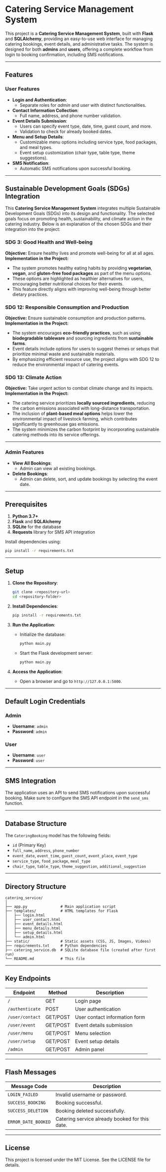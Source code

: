 # Catering Service Management System

This project is a **Catering Service Management System**, built with **Flask** and **SQLAlchemy**, providing an easy-to-use web interface for managing catering bookings, event details, and administrative tasks. The system is designed for both **admins** and **users**, offering a complete workflow from login to booking confirmation, including SMS notifications.

---

## Features

### User Features
- **Login and Authentication**:
  - Separate roles for *admin* and *user* with distinct functionalities.
- **Contact Information Collection**:
  - Full name, address, and phone number validation.
- **Event Details Submission**:
  - Users can specify event type, date, time, guest count, and more.
  - Validation to check for already booked dates.
- **Menu and Setup Details**:
  - Customizable menu options including service type, food packages, and meal types.
  - Event setup customization (chair type, table type, theme suggestions).
- **SMS Notification**:
  - Automatic SMS notifications upon successful booking.

---

## Sustainable Development Goals (SDGs) Integration

This **Catering Service Management System** integrates multiple Sustainable Development Goals (SDGs) into its design and functionality. The selected goals focus on promoting health, sustainability, and climate action in the catering industry. Below is an explanation of the chosen SDGs and their integration into the project:

### **SDG 3: Good Health and Well-being**
**Objective:** Ensure healthy lives and promote well-being for all at all ages.  
**Implementation in the Project:**
- The system promotes healthy eating habits by providing **vegetarian**, **vegan**, and **gluten-free food packages** as part of the menu options.
- These options are highlighted as healthier alternatives for users, encouraging better nutritional choices for their events.
- This feature directly aligns with improving well-being through better dietary practices.

### **SDG 12: Responsible Consumption and Production**
**Objective:** Ensure sustainable consumption and production patterns.  
**Implementation in the Project:**
- The system encourages **eco-friendly practices**, such as using **biodegradable tableware** and sourcing ingredients from **sustainable farms**.
- Event details include options for users to suggest themes or setups that prioritize minimal waste and sustainable materials.
- By emphasizing efficient resource use, the project aligns with SDG 12 to reduce the environmental impact of catering events.

### **SDG 13: Climate Action**
**Objective:** Take urgent action to combat climate change and its impacts.  
**Implementation in the Project:**
- The catering service prioritizes **locally sourced ingredients**, reducing the carbon emissions associated with long-distance transportation.
- The inclusion of **plant-based meal options** helps lower the environmental impact of livestock farming, which contributes significantly to greenhouse gas emissions.
- The system minimizes the carbon footprint by incorporating sustainable catering methods into its service offerings.

---

### Admin Features
- **View All Bookings**:
  - Admin can view all existing bookings.
- **Delete Bookings**:
  - Admin can delete, sort, and update bookings by selecting the event date.

---

## Prerequisites

1. **Python 3.7+**
2. **Flask** and **SQLAlchemy**
3. **SQLite** for the database
4. **Requests** library for SMS API integration

Install dependencies using:
```bash
pip install -r requirements.txt
```

---

## Setup

1. **Clone the Repository**:
   ```bash
   git clone <repository-url>
   cd <repository-folder>
   ```

2. **Install Dependencies**:
   ```bash
   pip install -r requirements.txt
   ```

3. **Run the Application**:
   - Initialize the database:
     ```bash
     python main.py
     ```
   - Start the Flask development server:
     ```bash
     python main.py
     ```

4. **Access the Application**:
   - Open a browser and go to `http://127.0.0.1:5000`.

---

## Default Login Credentials

### Admin
- **Username**: `admin`
- **Password**: `admin`

### User
- **Username**: `user`
- **Password**: `user`

---

## SMS Integration

The application uses an API to send SMS notifications upon successful booking. Make sure to configure the SMS API endpoint in the `send_sms` function.

---

## Database Structure

The `CateringBooking` model has the following fields:
- `id` (Primary Key)
- `full_name`, `address`, `phone_number`
- `event_date`, `event_time`, `guest_count`, `event_place`, `event_type`
- `service_type`, `food_package`, `meal_type`
- `chair_type`, `table_type`, `theme_suggestion`, `additional_suggestion`

---

## Directory Structure

```
catering_service/
│
├── app.py               # Main application script
├── templates/           # HTML templates for Flask
│   ├── login.html
│   ├── user_contact.html
│   ├── event_details.html
│   ├── menu_details.html
│   ├── setup_details.html
│   └── admin.html
├── static/              # Static assets (CSS, JS, Images, Videos)
├── requirements.txt     # Python dependencies
├── catering_service.db  # SQLite database file (created after first run)
└── README.md            # This file
```

---

## Key Endpoints

| Endpoint                  | Method | Description                       |
|---------------------------|--------|-----------------------------------|
| `/`                       | GET    | Login page                       |
| `/authenticate`           | POST   | User authentication              |
| `/user/contact`           | GET/POST | User contact information form    |
| `/user/event`             | GET/POST | Event details submission         |
| `/user/menu`              | GET/POST | Menu selection                   |
| `/user/setup`             | GET/POST | Event setup details              |
| `/admin`                  | GET/POST | Admin panel                      |

---

## Flash Messages

| Message Code           | Description                                   |
|------------------------|-----------------------------------------------|
| `LOGIN_FAILED`         | Invalid username or password.                |
| `SUCCESS_BOOKING`      | Booking successful.                          |
| `SUCCESS_DELETION`     | Booking deleted successfully.                |
| `ERROR_DATE_BOOKED`    | Catering service already booked for this date.|

---

## License

This project is licensed under the MIT License. See the LICENSE file for details.
